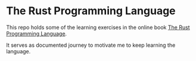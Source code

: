 # The Rust Programming Language

This repo holds some of the learning exercises in the online book [The Rust Programming Language](https://doc.rust-lang.org/book/).

It serves as documented journey to motivate me to keep learning the language.
